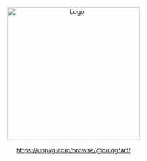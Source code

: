 <p align="center">
  <img src="https://i.im.ge/2023/06/10/iFaHA9.FthwzTTXwA8FzB3.png" style="width:300px" alt="Logo">
</p>

<p align="center">
  <a href="https://npm.elemecdn.com/browse/@cuiqg/art/" target="_blank" rel="noopener">https://unpkg.com/browse/@cuiqg/art/</a>
</p>
